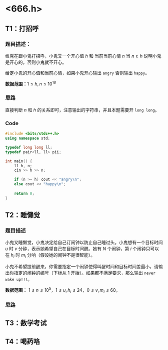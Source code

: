 # <666.h> 
## T1：打招呼
### 题目描述：
维克在跟小鬼打招呼，小鬼又一个开心值 $h$ 和 当前当前心情 $n$ 当 $n \ge h$ 说明小鬼是开心的，否则小鬼就不开心。

给定小鬼的开心值和当前心情，如果小鬼开心输出 `angry` 否则输出 `happy`。

**数据范围：**$1 \le h, n \le 10^{18}$
### 思路
直接判断 $n$ 和 $h$ 的关系即可，注意输出的字符串，并且本题需要开 `long long`。
### Code
```cpp
#include <bits/stdc++.h>
using namespace std;

typedef long long ll;
typedef pair<ll, ll> pii;

int main() {
    ll h, n;
    cin >> h >> n;

    if (n >= h) cout << "angry\n";
    else cout << "happy\n";
 
    return 0;
}

```

## T2：睡懒觉
### 题目描述
小鬼又睡懒觉，小鬼决定给自己订闹钟以防止自己睡过头。小鬼想有一个目标时间 $u$ 时 $v$ 分钟，表示她希望自己在目标时间醒。她有 $N$ 个闹钟，第 $i$ 个闹钟只可以在 $h_i$ 时 $m_i$ 分响（假设她的闹钟不是很智能）。

小鬼不希望提前醒来，你需要指定一个闹钟使得叫醒时间和目标时间差最小，请输出你指定的闹钟的编号（下标从 $1$ 开始）。如果都不满足要求，那么输出 `never wake up!!!`。

**数据范围：** $1 \le n \le 10^5$，$1 \le u, h_i \le 24$，$0 \le v, m_i \le 60$。

### 思路


## T3：数学考试

## T4：喝药咯